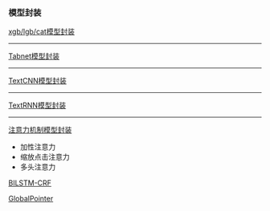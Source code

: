 ### 模型封装

[xgb/lgb/cat模型封装](../I_Model/集成学习模型/提升算法_boosting/models)

***

[Tabnet模型封装](../I_Model/other_AI_model/tabnet_pytorch_tabnet/models)

***

[TextCNN模型封装](../I_Model/核心深度学习模型/卷积神经网络CNN/torch实现常见卷积神经网络/TextCNN/models)

***

[TextRNN模型封装](../I_Model/核心深度学习模型/循环神经网络/TextRNN/models)

***

[注意力机制模型封装](../I_Model/核心深度学习模型/注意力机制attention/models)

* 加性注意力
* 缩放点击注意力
* 多头注意力

[BILSTM-CRF](../I_Model/信息抽取/BILSTM-CRF/models)

[GlobalPointer](../I_Model/信息抽取/GlobalPointer/models)